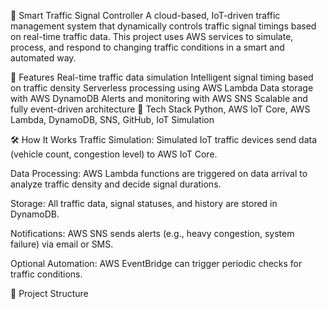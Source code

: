 🚦 Smart Traffic Signal Controller
A cloud-based, IoT-driven traffic management system that dynamically controls traffic signal timings based on real-time traffic data. This project uses AWS services to simulate, process, and respond to changing traffic conditions in a smart and automated way.

📌 Features
Real-time traffic data simulation
Intelligent signal timing based on traffic density
Serverless processing using AWS Lambda
Data storage with AWS DynamoDB
Alerts and monitoring with AWS SNS
Scalable and fully event-driven architecture
🧰 Tech Stack
Python, AWS IoT Core, AWS Lambda, DynamoDB, SNS, GitHub, IoT Simulation

🛠️ How It Works
Traffic Simulation:
Simulated IoT traffic devices send data (vehicle count, congestion level) to AWS IoT Core.

Data Processing:
AWS Lambda functions are triggered on data arrival to analyze traffic density and decide signal durations.

Storage:
All traffic data, signal statuses, and history are stored in DynamoDB.

Notifications:
AWS SNS sends alerts (e.g., heavy congestion, system failure) via email or SMS.

Optional Automation:
AWS EventBridge can trigger periodic checks for traffic conditions.

📂 Project Structure
